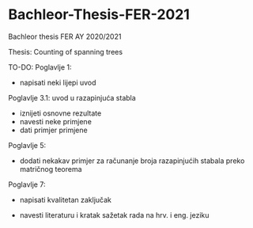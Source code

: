 # Bachleor-Thesis-FER-2021
Bachleor thesis FER AY 2020/2021

Thesis: Counting of spanning trees

TO-DO:
Poglavlje 1:
- napisati neki lijepi uvod

Poglavlje 3.1: uvod u razapinjuća stabla
- iznijeti osnovne rezultate
- navesti neke primjene
- dati primjer primjene

Poglavlje 5:
- dodati nekakav primjer za računanje broja razapinjućih stabala preko matričnog teorema

Poglavlje 7:
- napisati kvalitetan zaključak

- navesti literaturu i kratak sažetak rada na hrv. i eng. jeziku